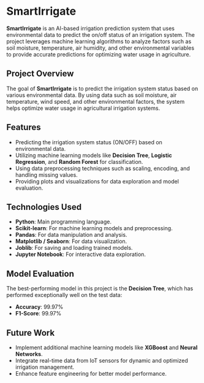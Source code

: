 # SmartIrrigate

**SmartIrrigate** is an AI-based irrigation prediction system that uses environmental data to predict the on/off status of an irrigation system. The project leverages machine learning algorithms to analyze factors such as soil moisture, temperature, air humidity, and other environmental variables to provide accurate predictions for optimizing water usage in agriculture.

## Project Overview

The goal of **SmartIrrigate** is to predict the irrigation system status based on various environmental data. By using data such as soil moisture, air temperature, wind speed, and other environmental factors, the system helps optimize water usage in agricultural irrigation systems.

## Features

- Predicting the irrigation system status (ON/OFF) based on environmental data.
- Utilizing machine learning models like **Decision Tree**, **Logistic Regression**, and **Random Forest** for classification.
- Using data preprocessing techniques such as scaling, encoding, and handling missing values.
- Providing plots and visualizations for data exploration and model evaluation.

## Technologies Used

- **Python**: Main programming language.
- **Scikit-learn**: For machine learning models and preprocessing.
- **Pandas**: For data manipulation and analysis.
- **Matplotlib / Seaborn**: For data visualization.
- **Joblib**: For saving and loading trained models.
- **Jupyter Notebook**: For interactive data exploration.

## Model Evaluation

The best-performing model in this project is the **Decision Tree**, which has performed exceptionally well on the test data:

- **Accuracy**: 99.97%
- **F1-Score**: 99.97%

## Future Work

- Implement additional machine learning models like **XGBoost** and **Neural Networks**.
- Integrate real-time data from IoT sensors for dynamic and optimized irrigation management.
- Enhance feature engineering for better model performance.
